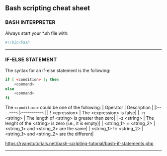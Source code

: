 ## Bash scripting cheat sheet

### BASH INTERPRETER
Always start your *.sh file with:
```bash
#!/bin/bash
```

---

### IF-ELSE STATEMENT
The syntax for an if-else statement is the following:
```bash
if [ <condition> ]; then
    <command>
else
    <command>
fi
```
The ```<condition>``` could be one of the following:
| Operator | Description |
|:--------:|:-----------:|
| ! \<epression\> | The \<expression\> is false|
| -n \<string\> | The length of \<string\> is greater than zero|
| -z \<string\> | The lenght of the \<string\> is zero (i.e., it is empty)|
| \<string_1\> = \<string_2\> | \<string_1\> and \<string_2\> are the same|
| \<string_1\> != \<string_2\> | \<string_1\> and \<string_2\> are the different|

https://ryanstutorials.net/bash-scripting-tutorial/bash-if-statements.php

---
